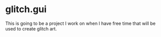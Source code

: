 # glitch.gui

This is going to be a project I work on when I have free time that will be used to create glitch art.

